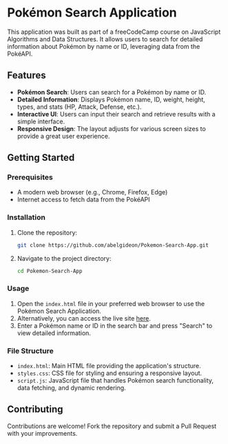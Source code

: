# Pokémon Search Application

This application was built as part of a freeCodeCamp course on JavaScript Algorithms and Data Structures. It allows users to search for detailed information about Pokémon by name or ID, leveraging data from the PokéAPI.

## Features

- **Pokémon Search**: Users can search for a Pokémon by name or ID.
- **Detailed Information**: Displays Pokémon name, ID, weight, height, types, and stats (HP, Attack, Defense, etc.).
- **Interactive UI**: Users can input their search and retrieve results with a simple interface.
- **Responsive Design**: The layout adjusts for various screen sizes to provide a great user experience.

## Getting Started

### Prerequisites

- A modern web browser (e.g., Chrome, Firefox, Edge)
- Internet access to fetch data from the PokéAPI

### Installation

1. Clone the repository:  
   ```bash
   git clone https://github.com/abelgideon/Pokemon-Search-App.git
   ```
2. Navigate to the project directory: 
   ```bash 
   cd Pokemon-Search-App
   ```
   
### Usage

1. Open the `index.html` file in your preferred web browser to use the Pokémon Search Application.
2. Alternatively, you can access the live site [here](https://abelgideon.github.io/Pokemon-Search/).
3. Enter a Pokémon name or ID in the search bar and press "Search" to view detailed information.

### File Structure

- `index.html`: Main HTML file providing the application's structure.
- `styles.css`: CSS file for styling and ensuring a responsive layout.
- `script.js`: JavaScript file that handles Pokémon search functionality, data fetching, and dynamic rendering.

## Contributing

Contributions are welcome! Fork the repository and submit a Pull Request with your improvements.